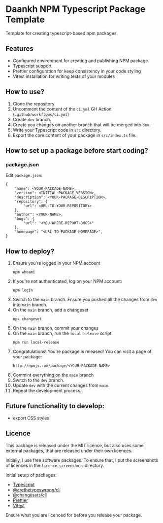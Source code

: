 # Daankh NPM Typescript Package Template

Template for creating typescript-based npm packages.

## Features

- Configured environment for creating and publishing NPM package
- Typescript support
- Prettier configuration for keep consistency in your code styling
- Vitest installation for writing tests of your modules

## How to use?

1. Clone the repository.
2. Uncomment the content of the `ci.yml` GH Action (`.github/workflows/ci.yml`)
2. Create `dev` branch.
3. Create you changes on another branch that will be merged into `dev`.
4. Write your Typescript code in `src` directory.
5. Export the core content of your package in `src/index.ts` file.

## How to set up a package before start coding?

### package.json

Edit `package.json`:

```
{
    "name": <YOUR-PACKAGE-NAME>,
    "version": <INITIAL-PACKAGE-VERSION>,
    "description": <YOUR-PACKAGE-DESCRIPTION>,
    "repository": {
        "url": <URL-TO-YOUR-REPOSITORY>
    },
    "author": <YOUR-NAME>,
    "bugs": {
        "url": "<YOU-WHERE-REPORT-BUGS>"
    },
    "homepage": "<URL-TO-PACKAGE-HOMEPAGE>",
}
```

## How to deploy?

1. Ensure you're logged in your NPM account
   ```
   npm whoami
   ```
2. If you're not authenticated, log on your NPM account:
   ```
   npm login
   ```
3. Switch to the `main` branch. Ensure you pushed all the changes from `dev` into `main` branch.
4. On the `main` branch, add a changeset
   ```
   npx changeset
   ```
4. On the `main` branch, commit your changes
5. On the `main` branch, run the `local-release` script
   ```
   npm run local-release
   ```
6. Congratulations! You're package is released! You can visit a page of your package:
   ```
   http://npmjs.com/package/<YOUR-PACKAGE-NAME>
   ```
7. Commint everything on the `main` branch
8. Switch to the `dev` branch.
9. Update `dev` with the current changes from `main`.
10. Repeat the development process.

## Future functionality to develop:

- export CSS styles

## Licence

This package is released under the MIT licence, but also uses some external packages, that are released under their own
licences.

Initially, I use free software packages. To ensure that, I put
the screenshots of licences in the `licence_screenshots` directory.

Initial setup of packages:

- [Typescript](https://www.npmjs.com/package/typescript)
- [@arethetypeswrong/cli](https://www.npmjs.com/package/@arethetypeswrong/cli)
- [@changesets/cli](https://www.npmjs.com/package/@changesets/cli)
- [Prettier](https://www.npmjs.com/package/prettier)
- [Vitest](http://npmjs.com/package/vitest)

Ensure what you are licenced for before you release your package.
